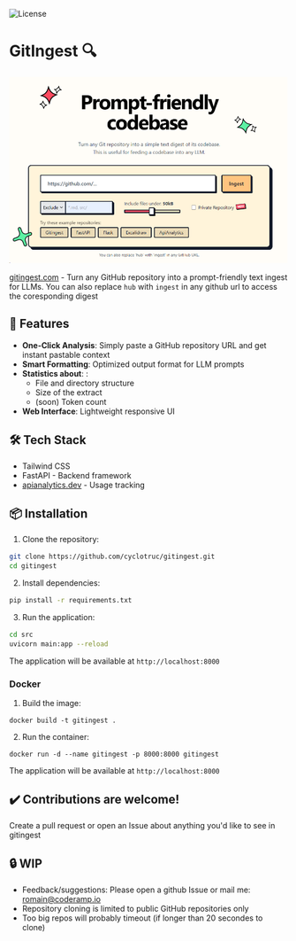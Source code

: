 ![License](https://img.shields.io/badge/license-MIT-blue.svg)
# GitIngest 🔍


[![Image](./docs/frontpage.png)](https://gitingest.com/)

[gitingest.com](https://gitingest.com/) - Turn any GitHub repository into a prompt-friendly text ingest for LLMs.
You can also replace `hub` with `ingest` in any github url to access the coresponding digest

## 🚀 Features

- **One-Click Analysis**: Simply paste a GitHub repository URL and get instant pastable context
- **Smart Formatting**: Optimized output format for LLM prompts
- **Statistics about**: :
  - File and directory structure
  - Size of the extract
  - (soon) Token count  
- **Web Interface**: Lightweight responsive UI

## 🛠️ Tech Stack
- Tailwind CSS
- FastAPI - Backend framework
- [apianalytics.dev](https://www.apianalytics.dev/) - Usage tracking

## 📦 Installation

1. Clone the repository:
```bash
git clone https://github.com/cyclotruc/gitingest.git
cd gitingest
```

2. Install dependencies:
```bash
pip install -r requirements.txt
```

3. Run the application:
```bash
cd src
uvicorn main:app --reload
```


The application will be available at `http://localhost:8000`

### Docker

1. Build the image:
```
docker build -t gitingest .
```

2. Run the container:
```
docker run -d --name gitingest -p 8000:8000 gitingest
```
The application will be available at `http://localhost:8000`

## ✔️ Contributions are welcome!
Create a pull request or open an Issue about anything you'd like to see in gitingest

## 🔒 WIP
- Feedback/suggestions: Please open a github Issue or mail me: romain@coderamp.io
- Repository cloning is limited to public GitHub repositories only
- Too big repos will probably timeout (if longer than 20 secondes to clone)


